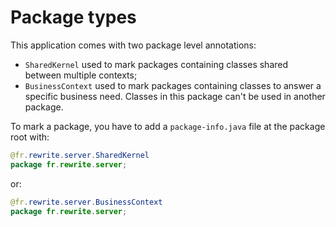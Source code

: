 # Package types

This application comes with two package level annotations:

- `SharedKernel` used to mark packages containing classes shared between multiple contexts;
- `BusinessContext` used to mark packages containing classes to answer a specific business need. Classes in this package can't be used in another package.

To mark a package, you have to add a `package-info.java` file at the package root with:

```java
@fr.rewrite.server.SharedKernel
package fr.rewrite.server;

```

or:

```java
@fr.rewrite.server.BusinessContext
package fr.rewrite.server;

```
